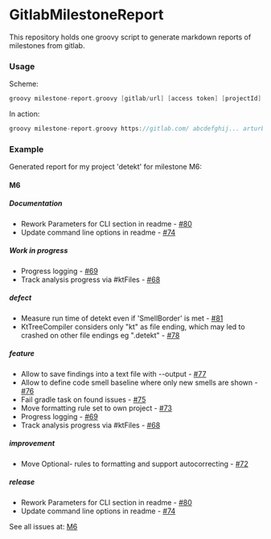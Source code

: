# GitlabMilestoneReport

This repository holds one groovy script to generate markdown reports of milestones from gitlab.

### Usage
Scheme:
```groovy 
groovy milestone-report.groovy [gitlab/url] [access token] [projectId] [milestoneId]
```
In action:
```groovy
groovy milestone-report.groovy https://gitlab.com/ abcdefghij... arturbosch/detekt M6
```

### Example

Generated report for my project 'detekt' for milestone M6:

#### M6

##### Documentation

- Rework Parameters for CLI section in readme - [#80](https://gitlab.com/arturbosch/detekt/issues/80)
- Update command line options in readme - [#74](https://gitlab.com/arturbosch/detekt/issues/74)

##### Work in progress

- Progress logging - [#69](https://gitlab.com/arturbosch/detekt/issues/69)
- Track analysis progress via #ktFiles - [#68](https://gitlab.com/arturbosch/detekt/issues/68)

##### defect

- Measure run time of detekt even if 'SmellBorder' is met - [#81](https://gitlab.com/arturbosch/detekt/issues/81)
- KtTreeCompiler considers only "kt" as file ending, which may led to crashed on other file endings eg ".detekt" - [#78](https://gitlab.com/arturbosch/detekt/issues/78)

##### feature

- Allow to save findings into a text file with --output - [#77](https://gitlab.com/arturbosch/detekt/issues/77)
- Allow to define code smell baseline where only new smells are shown - [#76](https://gitlab.com/arturbosch/detekt/issues/76)
- Fail gradle task on found issues - [#75](https://gitlab.com/arturbosch/detekt/issues/75)
- Move formatting rule set to own project - [#73](https://gitlab.com/arturbosch/detekt/issues/73)
- Progress logging - [#69](https://gitlab.com/arturbosch/detekt/issues/69)
- Track analysis progress via #ktFiles - [#68](https://gitlab.com/arturbosch/detekt/issues/68)

##### improvement

- Move Optional- rules to formatting and support autocorrecting - [#72](https://gitlab.com/arturbosch/detekt/issues/72)

##### release

- Rework Parameters for CLI section in readme - [#80](https://gitlab.com/arturbosch/detekt/issues/80)
- Update command line options in readme - [#74](https://gitlab.com/arturbosch/detekt/issues/74)


See all issues at: [M6](https://gitlab.com/arturbosch/detekt/milestones/M6)